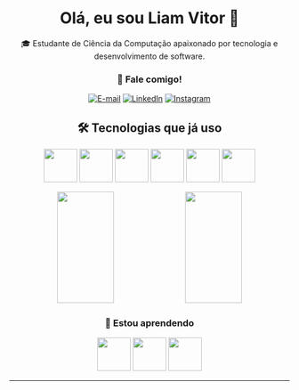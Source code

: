 <div align="center">
  <h1 align="center">Olá, eu sou Liam Vitor 👋</h1>

  <p align="center">🎓 Estudante de Ciência da Computação apaixonado por tecnologia e desenvolvimento de software.</p>

  ### 👋 Fale comigo!

  [![E-mail](https://img.shields.io/badge/-Email-1E1E1E?style=for-the-badge&logo=microsoft-outlook&logoColor=white)](mailto:liamvitor280@gmail.com)
  [![LinkedIn](https://img.shields.io/badge/-LinkedIn-1E1E1E?style=for-the-badge&logo=linkedin&logoColor=white)](https://www.linkedin.com/in/liam-vitor)
  [![Instagram](https://img.shields.io/badge/-Instagram-1E1E1E?style=for-the-badge&logo=instagram&logoColor=white)](https://www.instagram.com/lmvk.bbk/)

  ## 🛠️ Tecnologias que já uso

  <p align="center">
    <img src="https://cdn.jsdelivr.net/gh/devicons/devicon/icons/react/react-original.svg" width="60" height="60"/>
    <img src="https://cdn.jsdelivr.net/gh/devicons/devicon/icons/typescript/typescript-original.svg" width="60" height="60"/>
    <img src="https://cdn.jsdelivr.net/gh/devicons/devicon/icons/javascript/javascript-original.svg" width="60" height="60"/>
    <img src="https://cdn.jsdelivr.net/gh/devicons/devicon/icons/firebase/firebase-plain.svg" width="60" height="60"/>
    <img src="https://cdn.jsdelivr.net/gh/devicons/devicon/icons/java/java-original.svg" width="60" height="60"/>
    <img src="https://cdn.jsdelivr.net/gh/devicons/devicon/icons/mysql/mysql-original.svg" width="60" height="60"/>
</p>

</div>

<div align="center">
    <a>
      <picture>
        <source
          srcset="https://github-readme-stats.vercel.app/api?username=LiamVitor&custom_title=&rank_icon=github&title_color=fafafa&text_color=fafafa&bg_color=0d1117&hide_border=true"
          media="(prefers-color-scheme: dark)"
        />
        <source
          srcset="https://github-readme-stats.vercel.app/api?username=LiamVitor&custom_title=&rank_icon=github&title_color=0d1117&text_color=0d1117&bg_color=transparent&hide_border=true"
          media="(prefers-color-scheme: light), (prefers-color-scheme: no-preference)"
        />
        <img width="45%" height=200 src="https://github-readme-stats.vercel.app/api?username=lmvkbbk&custom_title=&rank_icon=github&title_color=fafafa&text_color=fafafa&bg_color=0d1117&hide_border=true"/>
      </picture>
    </a>
    <a>
      <picture>
        <source
          srcset="https://github-readme-stats.vercel.app/api/top-langs?username=LiamVitor&layout=compact&langs_count=8&card_width=320&hide_progress=true&title_color=fafafa&text_color=fafafa&bg_color=0d1117&hide_border=true"
          media="(prefers-color-scheme: dark)"
        />
        <source
          srcset="https://github-readme-stats.vercel.app/api/top-langs?username=LiamVitor&layout=compact&langs_count=8&card_width=320&hide_progress=true&title_color=0d1117&text_color=0d1117&bg_color=transparent&hide_border=true"
          media="(prefers-color-scheme: light), (prefers-color-scheme: no-preference)"
        />
        <img width="45%" height=200 src="https://github-readme-stats.vercel.app/api/top-langs?username=lmvkbbk&layout=compact&langs_count=8&card_width=320&hide_progress=true&title_color=fafafa&text_color=fafafa&bg_color=0d1117&hide_border=true" />
      </picture>
    </a>
  
  ### 🚀 Estou aprendendo
  
  <p>
    <img src="https://cdn.jsdelivr.net/gh/devicons/devicon/icons/html5/html5-original.svg" width="60" height="60"/>
    <img src="https://cdn.jsdelivr.net/gh/devicons/devicon/icons/css3/css3-original.svg" width="60" height="60"/>
    <img src="https://cdn.jsdelivr.net/gh/devicons/devicon/icons/csharp/csharp-original.svg" width="60" height="60"/>
  </p>
</div>

---
